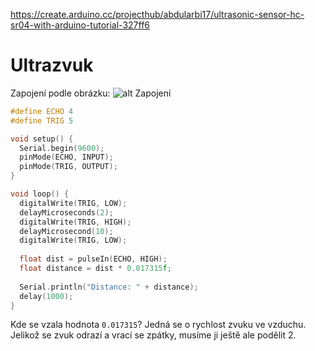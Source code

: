 https://create.arduino.cc/projecthub/abdularbi17/ultrasonic-sensor-hc-sr04-with-arduino-tutorial-327ff6

# Ultrazvuk
Zapojení podle obrázku:
![alt Zapojení](https://hackster.imgix.net/uploads/attachments/991561/uploads2ftmp2ff6c8de93-288c-4663-9a29-31c8e61172812fultrasonic5_WCDWvutJmv.png?auto=compress%2Cformat&w=680&h=510&fit=max)


```cpp
#define ECHO 4
#define TRIG 5

void setup() {
  Serial.begin(9600);
  pinMode(ECHO, INPUT);
  pinMode(TRIG, OUTPUT);
}

void loop() {
  digitalWrite(TRIG, LOW);
  delayMicroseconds(2);
  digitalWrite(TRIG, HIGH);
  delayMicrosecond(10);
  digitalWrite(TRIG, LOW);
  
  float dist = pulseIn(ECHO, HIGH);
  float distance = dist * 0.017315f;
  
  Serial.println("Distance: " + distance);
  delay(1000);
}
```
Kde se vzala hodnota `0.017315`? Jedná se o rychlost zvuku ve vzduchu. Jelikož se zvuk odrazí a vrací se zpátky, musíme ji ještě ale podělit 2.
